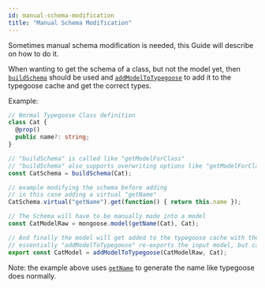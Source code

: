 ```yaml
---
id: manual-schema-modification
title: "Manual Schema Modification"
---
```


Sometimes manual schema modification is needed, this Guide will describe on how to do it.

When wanting to get the schema of a class, but not the model yet, then [`buildSchema`](../../api/functions/buildSchema.md) should be used and [`addModelToTypegoose`](../../api/functions/addModelToTypegoose.md) to add it to the typegoose cache and get the correct types.

Example:

```ts
// Normal Typegoose Class definition
class Cat {
  @prop()
  public name?: string;
}

// "buildSchema" is called like "getModelForClass"
// "buildSchema" also supports overwriting options like "getModelForClass" (essentially "getModelForClass" passes the options to "buildSchema")
const CatSchema = buildSchema(Cat);

// example modifying the schema before adding
// in this case adding a virtual "getName"
CatSchema.virtual("getName").get(function() { return this.name });

// The Schema will have to be manually made into a model
const CatModelRaw = mongoose.model(getName(Cat), Cat);

// And finally the model will get added to the typegoose cache with the class and also have proper types
// essentially "addModelToTypegoose" re-exports the input model, but cast as the correct typegoose type
export const CatModel = addModelToTypegoose(CatModelRaw, Cat);
```

Note: the example above uses [`getName`](../../api/functions/getName.md) to generate the name like typegoose does normally.
